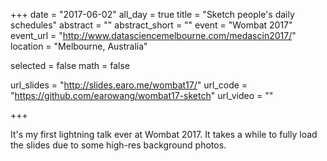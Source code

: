 +++
date = "2017-06-02"
all_day = true
title = "Sketch people's daily schedules"
abstract = ""
abstract_short = ""
event = "Wombat 2017"
event_url = "http://www.datasciencemelbourne.com/medascin2017/"
location = "Melbourne, Australia"

selected = false
math = false

url_slides = "http://slides.earo.me/wombat17/"
url_code = "https://github.com/earowang/wombat17-sketch"
url_video = ""

+++

It's my first lightning talk ever at Wombat 2017. It takes a while to fully load the slides due to some high-res background photos.
